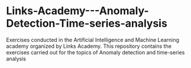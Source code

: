 # Links-Academy---Anomaly-Detection-Time-series-analysis
Exercises conducted in the Artificial Intelligence and Machine Learning academy organized by Links Academy. This repository contains the exercises carried out for the topics of Anomaly detection and time-series analysis
